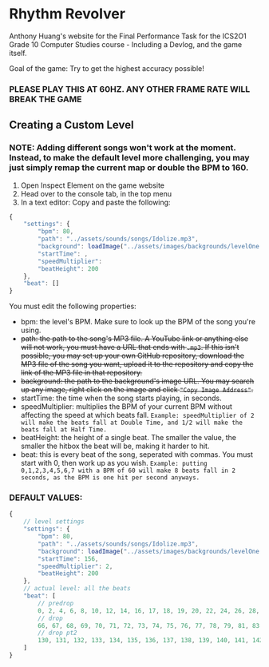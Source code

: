 # Rhythm Revolver

Anthony Huang's website for the Final Performance Task for the ICS2O1 Grade 10 Computer Studies course - Including a Devlog, and the game itself.

Goal of the game: Try to get the highest accuracy possible!

### PLEASE PLAY THIS AT 60HZ. ANY OTHER FRAME RATE WILL BREAK THE GAME

## Creating a Custom Level

### NOTE: Adding different songs won't work at the moment. Instead, to make the default level more challenging, you may just simply remap the current map or double the BPM to 160.

1. Open Inspect Element on the game website
2. Head over to the console tab, in the top menu
3. In a text editor: Copy and paste the following:

```js
{
    "settings": {
        "bpm": 80,
        "path": "../assets/sounds/songs/Idolize.mp3",
        "background": loadImage("../assets/images/backgrounds/levelOne.jpg"),
        "startTime": ,
        "speedMultiplier": 
        "beatHeight": 200
    },
    "beat": []
}
```

You must edit the following properties:

- bpm: the level's BPM. Make sure to look up the BPM of the song you're using.
- ~~path: the path to the song's MP3 file. A YouTube link or anything else will not work, you must have a URL that ends with `.mp3`. If this isn't possible, you may set up your own GitHub repository, download the MP3 file of the song you want, upload it to the repository and copy the link of the MP3 file in that repository.~~
- ~~background: the path to the background's image URL. You may search up any image, right click on the image and click `"Copy Image Address"`.~~
- startTime: the time when the song starts playing, in seconds.
- speedMultiplier: multiplies the BPM of your current BPM without affecting the speed at which beats fall. `Example: speedMultiplier of 2 will make the beats fall at Double Time, and 1/2 will make the beats fall at Half Time.`
- beatHeight: the height of a single beat. The smaller the value, the smaller the hitbox the beat will be, making it harder to hit.
- beat: this is every beat of the song, seperated with commas. You must start with 0, then work up as you wish. `Example: putting 0,1,2,3,4,5,6,7 with a BPM of 60 will make 8 beats fall in 2 seconds, as the BPM is one hit per second anyways.`

### DEFAULT VALUES:

```js
{
    // level settings
    "settings": {
        "bpm": 80,
        "path": "../assets/sounds/songs/Idolize.mp3",
        "background": loadImage("../assets/images/backgrounds/levelOne.jpg"),
        "startTime": 156,
        "speedMultiplier": 2,
        "beatHeight": 200
    },
    // actual level: all the beats
    "beat": [
        // predrop
        0, 2, 4, 6, 8, 10, 12, 14, 16, 17, 18, 19, 20, 22, 24, 26, 28, 30, 32, 34, 36, 38, 40, 42, 44, 46, 48, 50, 52, 54, 56, 58, 60, 62,
        // drop
        66, 67, 68, 69, 70, 71, 72, 73, 74, 75, 76, 77, 78, 79, 81, 83, 85, 87, 89, 91, 93, 95, 98, 99, 100, 101, 102, 103, 104, 105, 106, 107, 108, 109, 110, 111, 112, 113, 115, 117, 119, 121, 123, 125, 127,
        // drop pt2
        130, 131, 132, 133, 134, 135, 136, 137, 138, 139, 140, 141, 142, 143, 144, 145, 147, 149, 151, 153, 155, 157, 159, 162, 163, 164, 165, 166, 167, 168, 170, 172, 174
    ]
}
```